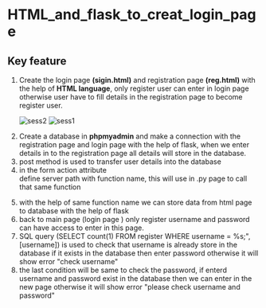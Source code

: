 # HTML_and_flask_to_creat_login_page
## Key feature
<ol>
<li>Create the login page <strong>(sigin.html)</strong> and registration page <strong>(reg.html)</strong> with the help of <strong>HTML language</strong>, only register user can enter in login page otherwise user have to fill details in the registration page to become register user.</li>  
    
   ![sess2](https://user-images.githubusercontent.com/47202519/54346602-60bdb080-466b-11e9-8193-ee61015ba34f.png)
   ![sess1](https://user-images.githubusercontent.com/47202519/54346898-e4779d00-466b-11e9-9ef3-851c4db36a99.png)
    
  
<li>Create a database in <strong>phpmyadmin</strong> and make a connection with the registration page and login page with the help of flask,  when we enter details in to the registration page all details will store in the database.</li>

<li>post method is used to transfer user details into the database</li>

<li>in the form action attribute <form action="http://localhost:5000/index"> define server path with function name, this will use in .py page to call that same function</li>
<li>with the help of same function name we can store data from html page to database with the help of flask</li>
<li>back to main page (login page ) only register username and password can have access to enter in this page.</li>
<li>SQL query (SELECT count(1) FROM register WHERE username = %s;", [username]) is used to check that username is already store in the database if it exists in the database then enter password otherwise it will show error "check username"   </li>
<li>the last condition will be same to check the password, if enterd username and  password exist in the database then we can enter in the new page otherwise it will show error "please check username and password" </li>
</ol>  
